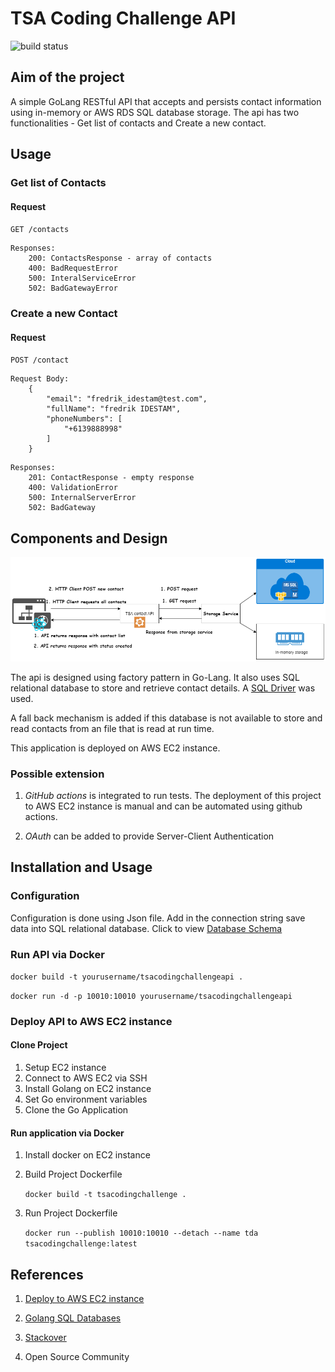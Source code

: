 # TSA Coding Challenge API

![build status](https://github.com/graciasrochelle/TSACodingChallengeAPI/workflows/Go/badge.svg?branch=master)

## Aim of the project

A simple GoLang RESTful API that accepts and persists contact information using in-memory or AWS RDS SQL database storage. The api has two functionalities - Get list of contacts and Create a new contact.

## Usage

### Get list of Contacts

#### Request

`GET /contacts`

```
Responses:
    200: ContactsResponse - array of contacts
	400: BadRequestError
	500: InteralServiceError
	502: BadGatewayError
```

### Create a new Contact

#### Request

`POST /contact`

```
Request Body:
    {
        "email": "fredrik_idestam@test.com",
        "fullName": "fredrik IDESTAM",
        "phoneNumbers": [
            "+6139888998"
        ]
    }
```

```
Responses:
    201: ContactResponse - empty response
    400: ValidationError
    500: InternalServerError
    502: BadGateway
```

## Components and Design

![Design](/images/diagram.png)

The api is designed using factory pattern in Go-Lang. It also uses SQL relational database to store and retrieve contact details. A [SQL Driver](github.com/denisenkom/go-mssqldb) was used.

A fall back mechanism is added if this database is not available to store and read contacts from an file that is read at run time.

This application is deployed on AWS EC2 instance.

### Possible extension

1. _GitHub actions_ is integrated to run tests. The deployment of this project to AWS EC2 instance is manual and can be automated using github actions.

2. _OAuth_ can be added to provide Server-Client Authentication

## Installation and Usage

### Configuration

Configuration is done using Json file. Add in the connection string save data into SQL relational database. Click to view [Database Schema](sql-schema.sql)

### Run API via Docker

`docker build -t yourusername/tsacodingchallengeapi .`

`docker run -d -p 10010:10010 yourusername/tsacodingchallengeapi`

### Deploy API to AWS EC2 instance

#### Clone Project

1. Setup EC2 instance
2. Connect to AWS EC2 via SSH
3. Install Golang on EC2 instance
4. Set Go environment variables
5. Clone the Go Application

#### Run application via Docker

1. Install docker on EC2 instance

2. Build Project Dockerfile

   `docker build -t tsacodingchallenge .`

3. Run Project Dockerfile

   `docker run --publish 10010:10010 --detach --name tda tsacodingchallenge:latest`

## References

1. [Deploy to AWS EC2 instance](https://hackernoon.com/deploying-a-go-application-on-aws-ec2-76390c09c2c5)

2. [Golang SQL Databases](https://flaviocopes.com/golang-sql-database/)

3. [Stackover](https://stackoverflow.com/)

4. Open Source Community
